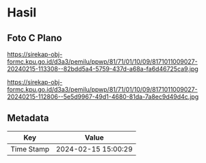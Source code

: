 # Hasil

## Foto C Plano

https://sirekap-obj-formc.kpu.go.id/d3a3/pemilu/ppwp/81/71/01/10/09/8171011009027-20240215-113308--82bdd5a4-5759-437d-a68a-fa6d46725ca9.jpg

https://sirekap-obj-formc.kpu.go.id/d3a3/pemilu/ppwp/81/71/01/10/09/8171011009027-20240215-112806--5e5d9967-49d1-4680-81da-7a8ec9d49d4c.jpg


## Metadata

| Key        | Value               |
| ---------- | ------------------- |
| Time Stamp | 2024-02-15 15:00:29 |



